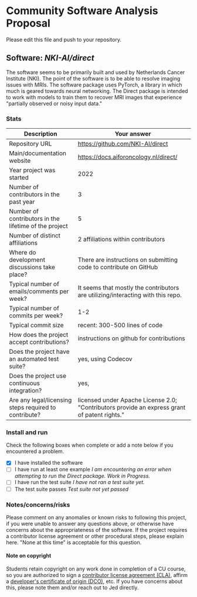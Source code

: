 # Community Software Analysis Proposal
Please edit this file and push to your repository.

## Software: *NKI-AI/direct*

The software seems to be primarily built and used by Netherlands Cancer Institute (NKI). The point of the software is to be able to resolve imaging issues with MRIs. The software package uses PyTorch, a library in which much is geared towards neural networking. The Direct package is intended to work with models to train them to recover MRI images that experience "partially observed or noisy input data."

### Stats

| Description | Your answer |
|---------|-----------|
| Repository URL |  https://github.com/NKI-AI/direct  |
| Main/documentation website |  https://docs.aiforoncology.nl/direct/  |
| Year project was started | 2022 |
| Number of contributors in the past year | 3 |
| Number of contributors in the lifetime of the project | 5 |
| Number of distinct affiliations | 2 affiliations within contributors |
| Where do development discussions take place? | There are instructions on submitting code to contribute on GitHub  |
| Typical number of emails/comments per week? | It seems that mostly the contributors are utilizing/interacting with this repo. |
| Typical number of commits per week? | 1-2 |
| Typical commit size | recent: 300-500 lines of code |
| How does the project accept contributions? | instructions on github for contributions   |
| Does the project have an automated test suite? | yes, using Codecov |
| Does the project use continuous integration? | yes,  |
| Are any legal/licensing steps required to contribute? | licensed under Apache License 2.0; "Contributors provide an express grant of patent rights." |

### Install and run

Check the following boxes when complete or add a note below if you
encountered a problem.

- [x] I have installed the software
- [ ] I have run at least one example *I am encountering an error when attempting to run the Direct package. Work in Progress.*
- [ ] I have run the test suite *I have not ran a test suite yet.*
- [ ] The test suite passes *Test suite not yet passed* 

### Notes/concerns/risks

Please comment on any anomalies or known risks to following this
project, if you were unable to answer any questions above, or
otherwise have concerns about the appropriateness of the software.  If
the project requires a contributor license agreement or other
procedural steps, please explain here.  "None at this time" is
acceptable for this question.

#### Note on copyright
Students retain copyright on any work done in completion of a CU
course, so you are authorized to sign a [contributor license
agreement (CLA)](https://en.wikipedia.org/wiki/Contributor_License_Agreement),
affirm a [developer's certificate of
origin (DCO)](https://en.wikipedia.org/wiki/Developer_Certificate_of_Origin),
etc.  If you have concerns about this, please note them and/or reach
out to Jed directly.

